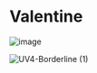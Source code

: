 # Valentine
![image](https://github.com/user-attachments/assets/170a9efb-fecc-40f3-bed7-9c402c1da0c7)

![UV4-Borderline (1)](https://github.com/user-attachments/assets/61fdb29b-bbf1-4543-9e60-f15502b7ae2d)
